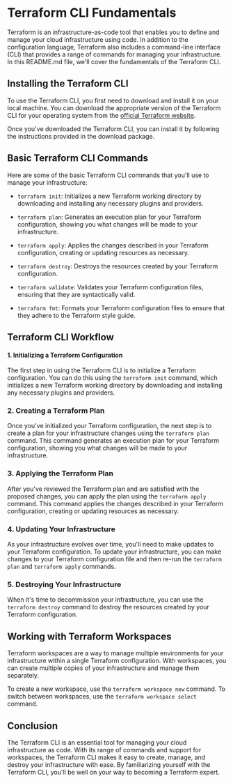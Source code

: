 # Terraform CLI Fundamentals

Terraform is an infrastructure-as-code tool that enables you to define and manage your cloud infrastructure using code. In addition to the configuration language, Terraform also includes a command-line interface (CLI) that provides a range of commands for managing your infrastructure. In this README.md file, we'll cover the fundamentals of the Terraform CLI.

## Installing the Terraform CLI

To use the Terraform CLI, you first need to download and install it on your local machine. You can download the appropriate version of the Terraform CLI for your operating system from the [official Terraform website](https://www.terraform.io/downloads.html).

Once you've downloaded the Terraform CLI, you can install it by following the instructions provided in the download package.

## Basic Terraform CLI Commands

Here are some of the basic Terraform CLI commands that you'll use to manage your infrastructure:

- `terraform init`: Initializes a new Terraform working directory by downloading and installing any necessary plugins and providers.

- `terraform plan`: Generates an execution plan for your Terraform configuration, showing you what changes will be made to your infrastructure.

- `terraform apply`: Applies the changes described in your Terraform configuration, creating or updating resources as necessary.

- `terraform destroy`: Destroys the resources created by your Terraform configuration.

- `terraform validate`: Validates your Terraform configuration files, ensuring that they are syntactically valid.

- `terraform fmt`: Formats your Terraform configuration files to ensure that they adhere to the Terraform style guide.

## Terraform CLI Workflow

#### 1. Initializing a Terraform Configuration

The first step in using the Terraform CLI is to initialize a Terraform configuration. You can do this using the `terraform init` command, which initializes a new Terraform working directory by downloading and installing any necessary plugins and providers.

### 2. Creating a Terraform Plan

Once you've initialized your Terraform configuration, the next step is to create a plan for your infrastructure changes using the `terraform plan` command. This command generates an execution plan for your Terraform configuration, showing you what changes will be made to your infrastructure.

### 3. Applying the Terraform Plan

After you've reviewed the Terraform plan and are satisfied with the proposed changes, you can apply the plan using the `terraform apply` command. This command applies the changes described in your Terraform configuration, creating or updating resources as necessary.

### 4. Updating Your Infrastructure

As your infrastructure evolves over time, you'll need to make updates to your Terraform configuration. To update your infrastructure, you can make changes to your Terraform configuration file and then re-run the `terraform plan` and `terraform apply` commands.

### 5. Destroying Your Infrastructure

When it's time to decommission your infrastructure, you can use the `terraform destroy` command to destroy the resources created by your Terraform configuration.


## Working with Terraform Workspaces

Terraform workspaces are a way to manage multiple environments for your infrastructure within a single Terraform configuration. With workspaces, you can create multiple copies of your infrastructure and manage them separately.

To create a new workspace, use the `terraform workspace new` command. To switch between workspaces, use the `terraform workspace select` command.

## Conclusion

The Terraform CLI is an essential tool for managing your cloud infrastructure as code. With its range of commands and support for workspaces, the Terraform CLI makes it easy to create, manage, and destroy your infrastructure with ease. By familiarizing yourself with the Terraform CLI, you'll be well on your way to becoming a Terraform expert.
